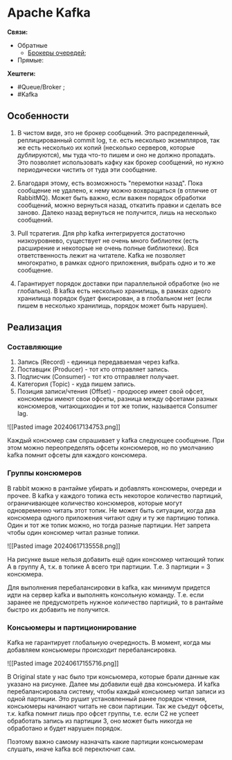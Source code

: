 
# Apache Kafka

**Связи:**
- Обратные
	- [Брокеры очередей](queue-broker);
- Прямые:

**Хештеги:** 
- #Queue/Broker ;
- #Kafka

## Особенности

1) В чистом виде, это не брокер сообщений. Это распределенный, реплицированный commit log, т.е. есть несколько экземпляров, так же есть несколько их копий (несколько серверов, которые дублируются), мы туда что-то пишем и оно не должно пропадать. Это позволяет использовать кафку как брокер сообщений, но нужно периодически чистить от туда эти сообщение.

2) Благодаря этому, есть возможность "перемотки назад". Пока сообщение не удалено, к нему можно вохвращаться (в отличие от RabbitMQ). Может быть важно, если важен порядок обработки сообщений, можно вернуться назад, откатить правки и сделать все заново. Далеко назад вернуться не получится, лишь на несколько сообщений.

3) Pull тсратегия. Для php kafka интегрируется достаточно низкоуровнево, существует не очень много библиотек (есть расширение и некоторые не очень полные библиотеки). Вся ответственность лежит на читателе. Kafka не позволяет многократно, в рамках одного приложения, выбрать одно и то же сообщение.

4) Гарантирует порядок доставки при параллельной обработке (но не глобально). В kafka есть несколько хранилищь, в рамках одного хранилища порядок будет фиксирован, а в глобальном нет (если пишем в несколько хранилищь, порядок может быть нарушен).

## Реализация

### Составляющие

1) Запись (Record) - единица передаваемая через kafka.
2) Поставщик (Producer) - тот кто отправляет запись.
3) Подписчик (Consumer) - тот кто отправляет получает.
4) Категория (Topic) - куда пишем запись.
5) Позиция записи/чтения (Offset) - продюсер имеет свой офсет, консюмеры имеют свои офсеты, разница между офсетами разных консюмеров, читающиходин и тот же топик, называется Consumer lag.

![[Pasted image 20240617134753.png]]

Каждый консюмер сам спрашивает у kafka следующее сообщение. При этом можно переопределять офсеты консюмеров, но по умолчанию kafka помнит офсеты для каждого консюмера.

### Группы консюмеров

В rabbit можно в рантайме убирать и добавлять консюмеры, очереди и прочее.
В kafka у каждого топика есть некоторое количество партиций, ограничивающее количество консюмеров, которые могут одновременно читать этот топик. Не может быть ситуации, когда два консюмера одного приложения читают одну и ту же партицию топика. Один и тот же топик можно, но тогда разные партиции. Нет запрета чтобы один консюмер читал разные топики.

![[Pasted image 20240617135558.png]]

На рисунке выше нельзя добавить ещё один консюмер читающий топик А в группу А, т.к. в топике А всего три партиции. Т.е. 3 партиции = 3 консюмера.

Для выполнения перебалансировки в kafka, как минимум придется идти на сервер kafka и выполнять консольную команду. Т.е. если заранее не предусмотреть нужное количество партиций, то в рантайме быстро их добавить не получится.

### Консьюмеры и партиционирование

Kafka не гарантирует глобальную очередность. В момент, когда мы добавляем консьюмеры происходит перебалансировка.

![[Pasted image 20240617155716.png]]

В Original state у нас было три консьюмера, которые брали данные как указано на рисунке.
Далее мы добавили ещё два консьюмера. И kafka перебалансировала систему, чтобы каждый консьюмер читал записи из одной партиции. Это рушит установленный ранее порядок чтения, консьюмеры начинают читать не свои партиции. Так же съедут офсеты, т.к. kafka помнит лишь про офсет группы, т.е. если C2 не успеет обработать запись из партиции 3, оно может быть никогда не обработано и будет нарушен порядок.

Поэтому важно самому назначать какие партиции консьюмерам слушать, иначе kafka всё переключит сам.